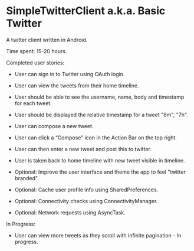 SimpleTwitterClient a.k.a. Basic Twitter
========================================

A twitter client written in Android.

Time spent: 15-20 hours.

Completed user stories:

- User can sign in to Twitter using OAuth login. 
- User can view the tweets from their home timeline.
- User should be able to see the username, name, body and timestamp for each tweet.
- User should be displayed the relative timestamp for a tweet "8m", "7h".

- User can compose a new tweet.
- User can click a “Compose” icon in the Action Bar on the top right.
- User can then enter a new tweet and post this to twitter.
- User is taken back to home timeline with new tweet visible in timeline.
- Optional: Improve the user interface and theme the app to feel "twitter branded".
- Optional: Cache user profile info using SharedPreferences.
- Optional: Connectivity checks using ConnectivityManager.
- Optional: Network requests using AsyncTask.

In Progress:
- User can view more tweets as they scroll with infinite pagination - In progress. 
